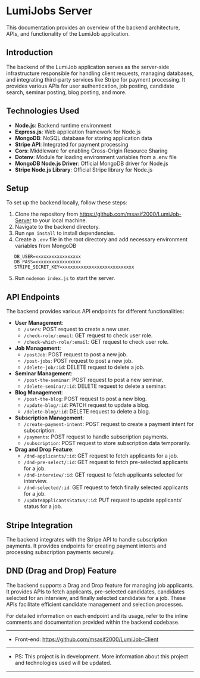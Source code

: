# LumiJobs Server

This documentation provides an overview of the backend architecture, APIs, and functionality of the LumiJob application.


## Introduction
The backend of the LumiJob application serves as the server-side infrastructure responsible for handling client requests, managing databases, and integrating third-party services like Stripe for payment processing. It provides various APIs for user authentication, job posting, candidate search, seminar posting, blog posting, and more.

## Technologies Used
- **Node.js**: Backend runtime environment
- **Express.js**: Web application framework for Node.js
- **MongoDB**: NoSQL database for storing application data
- **Stripe API**: Integrated for payment processing
- **Cors**: Middleware for enabling Cross-Origin Resource Sharing
- **Dotenv**: Module for loading environment variables from a .env file
- **MongoDB Node.js Driver**: Official MongoDB driver for Node.js
- **Stripe Node.js Library**: Official Stripe library for Node.js

## Setup
To set up the backend locally, follow these steps:
1. Clone the repository from https://github.com/msasif2000/LumiJob-Server to your local machine.
2. Navigate to the backend directory.
3. Run `npm install` to install dependencies.
4. Create a `.env` file in the root directory and add necessary environment variables from MongoDB
  ```env
     DB_USER=xxxxxxxxxxxxxxxxx
     DB_PASS=xxxxxxxxxxxxxxxxx
     STRIPE_SECRET_KEY=xxxxxxxxxxxxxxxxxxxxxxxxxxx
```
     
5. Run `nodemon index.js` to start the server.

## API Endpoints
The backend provides various API endpoints for different functionalities:
- **User Management**:
  - `/users`: POST request to create a new user.
  - `/check-role/:email`: GET request to check user role.
  - `/check-which-role/:email`: GET request to check user role.
- **Job Management**:
  - `/postJob`: POST request to post a new job.
  - `/post-jobs`: POST request to post a new job.
  - `/delete-job/:id`: DELETE request to delete a job.
- **Seminar Management**:
  - `/post-the-seminar`: POST request to post a new seminar.
  - `/delete-seminar/:id`: DELETE request to delete a seminar.
- **Blog Management**:
  - `/post-the-blog`: POST request to post a new blog.
  - `/update-blog/:id`: PATCH request to update a blog.
  - `/delete-blog/:id`: DELETE request to delete a blog.
- **Subscription Management**:
  - `/create-payment-intent`: POST request to create a payment intent for subscription.
  - `/payments`: POST request to handle subscription payments.
  - `/subscription`: POST request to store subscription data temporarily.
- **Drag and Drop Feature**:
  - `/dnd-applicants/:id`: GET request to fetch applicants for a job.
  - `/dnd-pre-select/:id`: GET request to fetch pre-selected applicants for a job.
  - `/dnd-interview/:id`: GET request to fetch applicants selected for interview.
  - `/dnd-selected/:id`: GET request to fetch finally selected applicants for a job.
  - `/updateApplicantsStatus/:id`: PUT request to update applicants' status for a job.

## Stripe Integration
The backend integrates with the Stripe API to handle subscription payments. It provides endpoints for creating payment intents and processing subscription payments securely.

## DND (Drag and Drop) Feature
The backend supports a Drag and Drop feature for managing job applicants. It provides APIs to fetch applicants, pre-selected candidates, candidates selected for an interview, and finally selected candidates for a job. These APIs facilitate efficient candidate management and selection processes.

For detailed information on each endpoint and its usage, refer to the inline comments and documentation provided within the backend codebase.

---
- Front-end: https://github.com/msasif2000/LumiJob-Client
---
- PS: This project is in development. More information about this project and technologies used will be updated.
---